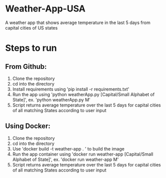 # Weather-App-USA
A weather app that shows average temperature in the last 5 days from capital cities of US states

# Steps to run
## From Github:
1. Clone the repository 
2. cd into the directory
3. Install requirements using 'pip install -r requirements.txt'
4. Run the app using 'python weatherApp.py [Capital/Small Alphabet of State]', ex. 'python weatherApp.py M'
5. Script returns average temperature over the last 5 days for capital cities of all matching States according to user input

## Using Docker:
1. Clone the repository
2. cd into the directory
3. Use 'docker build -t weather-app . ' to build the image 
4. Run the app container using 'docker run weather-app [Capital/Small Alphabet of State]', ex. 'docker run weather-app M'
5. Script returns average temperature over the last 5 days for capital cities of all matching States according to user input